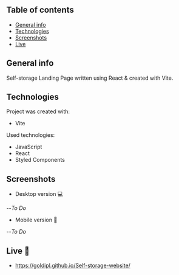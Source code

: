 ## Table of contents
* [General info](#general-info)
* [Technologies](#technologies)
* [Screenshots](#screenshots)
* [Live](#live-star2)

## General info
Self-storage Landing Page written using React & created with Vite.

## Technologies
Project was created with:
* Vite

Used technologies:
* JavaScript
* React
* Styled Components

## Screenshots
* Desktop version :computer:     
  
--*To Do*

* Mobile version :iphone:        

--*To Do*

## Live :star2:
* https://goldipl.github.io/Self-storage-website/